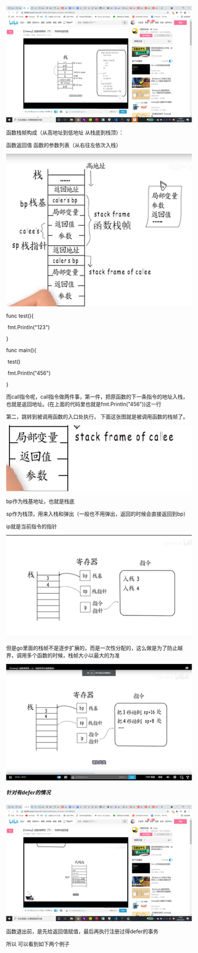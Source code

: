 



![image-20210925160449554](函数栈帧.assets/image-20210925160449554.png)

函数栈帧构成（从高地址到低地址 从栈底到栈顶）：

函数返回值
函数的参数列表（从右往左依次入栈）

![image-20210925162255700](函数栈帧.assets/image-20210925162255700.png)

func test(){

​	fmt.Println("123")

}

func main(){

​	test()

​	fmt.Println("456")

}

而call指令呢，call指令做两件事，第一件，把原函数的下一条指令的地址入栈，也就是返回地址。(在上面的代码里也就是fmt.Println("456"))这一行

第二，跳转到被调用函数的入口处执行， 下面这张图就是被调用函数的栈帧了。

![image-20210925162453755](函数栈帧.assets/image-20210925162453755.png)

bp作为栈基地址，也就是栈底

sp作为栈顶，用来入栈和弹出（一般也不用弹出，返回的时候会直接返回到bp）

ip就是当前指令的指针

![image-20210925162926057](函数栈帧.assets/image-20210925162926057.png)

但是go里面的栈帧不是逐步扩展的，而是一次性分配的，这么做是为了防止越界，调用多个函数的时候，栈帧大小以最大的为准

![image-20210925163316007](函数栈帧.assets/image-20210925163316007.png)





##### 针对有defer的情况

![image-20210925160710209](函数栈帧.assets/image-20210925160710209.png)



函数退出前，是先给返回值赋值，最后再执行注册过得defer的事务

所以 可以看到如下两个例子
